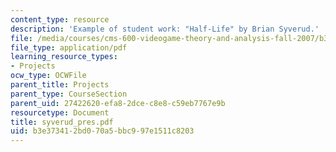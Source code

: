 ```yaml
---
content_type: resource
description: 'Example of student work: "Half-Life" by Brian Syverud.'
file: /media/courses/cms-600-videogame-theory-and-analysis-fall-2007/b3e373412bd070a5bbc997e1511c8203_syverud_pres.pdf
file_type: application/pdf
learning_resource_types:
- Projects
ocw_type: OCWFile
parent_title: Projects
parent_type: CourseSection
parent_uid: 27422620-efa8-2dce-c8e8-c59eb7767e9b
resourcetype: Document
title: syverud_pres.pdf
uid: b3e37341-2bd0-70a5-bbc9-97e1511c8203
---
```

